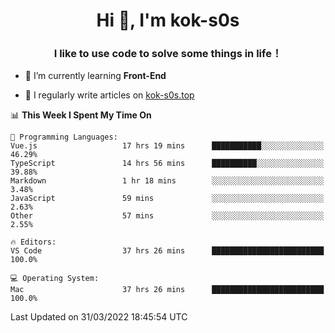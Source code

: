 <h1 align="center">Hi 👋, I'm kok-s0s</h1>
<h3 align="center">I like to use code to solve some things in life！</h3>

- 🌱 I’m currently learning **Front-End**

- 📝 I regularly write articles on [kok-s0s.top](https://kok-s0s.top/)



<!--START_SECTION:waka-->
📊 **This Week I Spent My Time On** 

```text
💬 Programming Languages: 
Vue.js                   17 hrs 19 mins      ███████████░░░░░░░░░░░░░░   46.29% 
TypeScript               14 hrs 56 mins      ██████████░░░░░░░░░░░░░░░   39.88% 
Markdown                 1 hr 18 mins        ░░░░░░░░░░░░░░░░░░░░░░░░░   3.48% 
JavaScript               59 mins             ░░░░░░░░░░░░░░░░░░░░░░░░░   2.63% 
Other                    57 mins             ░░░░░░░░░░░░░░░░░░░░░░░░░   2.55%

🔥 Editors: 
VS Code                  37 hrs 26 mins      █████████████████████████   100.0%

💻 Operating System: 
Mac                      37 hrs 26 mins      █████████████████████████   100.0%

```


 Last Updated on 31/03/2022 18:45:54 UTC
<!--END_SECTION:waka-->
